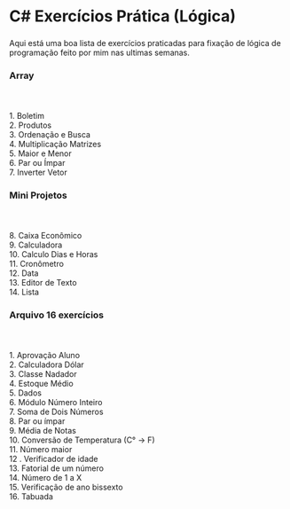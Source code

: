 <h1 align="left">C# Exercícios Prática (Lógica)</h1>

###

<p align="left">Aqui está uma boa lista de exercícios praticadas para fixação de lógica de programação feito por mim nas ultimas semanas.</p>

###

<h3 align="left">Array</h3>

###

<br clear="both">

<p align="left">1. Boletim<br>2. Produtos<br>3. Ordenação e Busca<br>4. Multiplicação Matrizes<br>5. Maior e Menor<br>6. Par ou Ímpar<br>7.  Inverter Vetor</p>

###

<h3 align="left">Mini Projetos</h3>

###

<br clear="both">

<p align="left">8. Caixa Econômico<br>9. Calculadora<br>10. Calculo Dias e Horas<br>11. Cronômetro<br>12. Data<br>13. Editor de Texto<br>14. Lista</p>

###

<h3 align="left">Arquivo 16 exercícios</h3>

###

<br clear="both">

<p align="left">1. Aprovação Aluno<br>2. Calculadora Dólar<br>3. Classe Nadador<br>4. Estoque Médio<br>5.  Dados<br>6. Módulo Número Inteiro<br>7.  Soma de Dois Números<br>8.  Par ou ímpar<br>9.  Média de Notas<br>10. Conversão de Temperatura (C° -> F)<br>11.  Número maior<br>12 . Verificador de idade<br>13. Fatorial de um número<br>14. Número de 1 a X<br>15. Verificação de ano bissexto<br>16. Tabuada</p>

###
